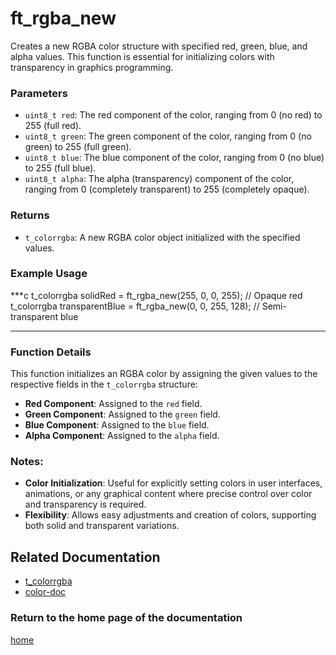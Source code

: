 # ft_rgba_new
Creates a new RGBA color structure with specified red, green, blue, and alpha values. This function is essential for initializing colors with transparency in graphics programming.

### Parameters
- `uint8_t red`: The red component of the color, ranging from 0 (no red) to 255 (full red).
- `uint8_t green`: The green component of the color, ranging from 0 (no green) to 255 (full green).
- `uint8_t blue`: The blue component of the color, ranging from 0 (no blue) to 255 (full blue).
- `uint8_t alpha`: The alpha (transparency) component of the color, ranging from 0 (completely transparent) to 255 (completely opaque).

### Returns
- `t_colorrgba`: A new RGBA color object initialized with the specified values.

### Example Usage
***c
t_colorrgba solidRed = ft_rgba_new(255, 0, 0, 255);  // Opaque red
t_colorrgba transparentBlue = ft_rgba_new(0, 0, 255, 128);  // Semi-transparent blue
***

### Function Details
This function initializes an RGBA color by assigning the given values to the respective fields in the `t_colorrgba` structure:
- **Red Component**: Assigned to the `red` field.
- **Green Component**: Assigned to the `green` field.
- **Blue Component**: Assigned to the `blue` field.
- **Alpha Component**: Assigned to the `alpha` field.

### Notes:
- **Color Initialization**: Useful for explicitly setting colors in user interfaces, animations, or any graphical content where precise control over color and transparency is required.
- **Flexibility**: Allows easy adjustments and creation of colors, supporting both solid and transparent variations.

## Related Documentation
- [t_colorrgba](./t_colorrgba.md)
- [color-doc](../color-doc.md)

### Return to the home page of the documentation
[home](../../home.md)
